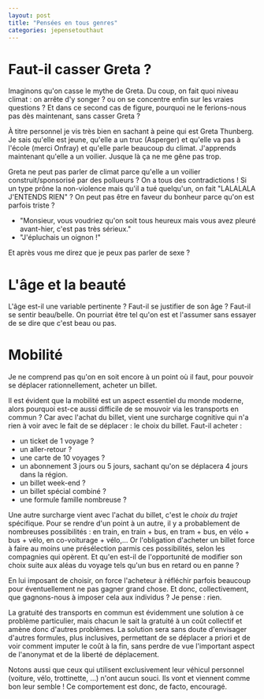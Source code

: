 ```yaml
---
layout: post
title: "Pensées en tous genres"
categories: jepensetouthaut
---
```


# Faut-il casser Greta ?

Imaginons qu'on casse le mythe de Greta.
Du coup, on fait quoi niveau climat : on arrête d'y songer ? ou on se concentre enfin sur les vraies questions ? Et dans ce second cas de figure, pourquoi ne le ferions-nous pas dès maintenant, sans casser Greta ?


À titre personnel je vis très bien en sachant à peine qui est Greta Thunberg. Je sais qu'elle est jeune, qu'elle a un truc (Asperger) et qu'elle va pas à l'école (merci Onfray) et qu'elle parle beaucoup du climat. J'apprends maintenant qu'elle a un voilier. Jusque là ça ne me gêne pas trop.

Greta ne peut pas parler de climat parce qu'elle a un voilier construit/sponsorisé par des pollueurs ?
On a tous des contradictions !
Si un type prône la non-violence mais qu'il a tué quelqu'un, on fait "LALALALA J'ENTENDS RIEN" ?
On peut pas être en faveur du bonheur parce qu'on est parfois triste ? 

- "Monsieur, vous voudriez qu'on soit tous heureux mais vous avez pleuré avant-hier, c'est pas très sérieux." 
- "J'épluchais un oignon !" 

Et après vous me direz que je peux pas parler de sexe ?

# L'âge et la beauté

L'âge est-il une variable pertinente ? 
Faut-il se justifier de son âge ? 
Faut-il se sentir beau/belle. On pourriat être tel qu'on est et l'assumer sans essayer de se dire que c'est beau ou pas.


# Mobilité

Je ne comprend pas qu'on en soit encore à un point où il faut, pour pouvoir se
déplacer rationnellement, acheter un billet.

Il est évident que la mobilité est un aspect essentiel du monde moderne, alors
pourquoi est-ce aussi difficile de se mouvoir via les transports en commun ? Car
avec l'achat du billet, vient une surcharge cognitive qui n'a rien à voir avec
le fait de se déplacer : le choix du billet. Faut-il acheter :

- un ticket de 1 voyage ? 
- un aller-retour ?
- une carte de 10 voyages ?
- un abonnement 3 jours ou 5 jours, sachant qu'on se déplacera 4 jours dans la région.
- un billet week-end ?
- un billet spécial combiné ?
- une formule famille nombreuse ?

Une autre surcharge vient avec l'achat du billet, c'est le *choix du trajet*
spécifique. Pour se rendre d'un point à un autre, il y a probablement de
nombreuses possibilités : en train, en train + bus, en tram + bus, en vélo +
bus + vélo, en co-voiturage + vélo,... Or l'obligation d'acheter un billet force
à faire au moins une présélection parmis ces possibilités, selon les compagnies
qui opèrent. Et qu'en est-il de l'opportunité de modifier son choix suite aux
aléas du voyage tels qu'un bus en retard ou en panne ?

En lui imposant de choisir, on force l'acheteur à réfléchir parfois beaucoup
pour éventuellement ne pas gagner grand chose. Et donc, collectivement, que
gagnons-nous à imposer cela aux individus ? Je pense : rien.

La gratuité des transports en commun est évidemment une solution à ce problème
particulier, mais chacun le sait la gratuité à un coût collectif et amène donc
d'autres problèmes. La solution sera sans doute d'envisager d'autres formules,
plus inclusives, permettant de se déplacer a priori et de voir comment imputer
le coût à la fin, sans perdre de vue l'important aspect de l'anonymat et de la
liberté de déplacement.

Notons aussi que ceux qui utilisent exclusivement leur véhicul personnel
(voiture, vélo, trottinette, ...) n'ont aucun souci. Ils vont et viennent comme
bon leur semble ! Ce comportement est donc, de facto, encouragé.
